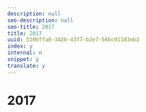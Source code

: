 ```yaml
---
description: null
seo-description: null
seo-title: 2017
title: 2017
uuid: 510bffa0-342b-43f7-b2e7-56bc01183eb2
index: y
internal: n
snippet: y
translate: y
---
```


# 2017


